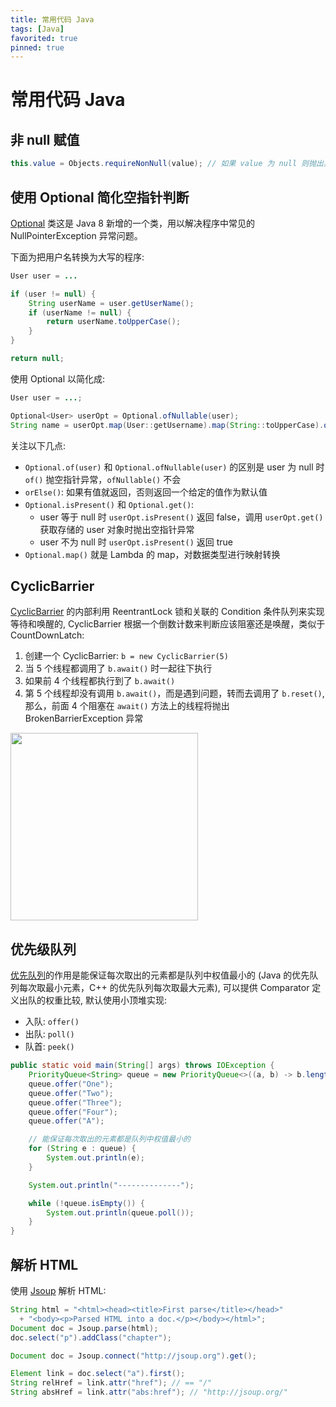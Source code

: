 ```yaml
---
title: 常用代码 Java
tags: [Java]
favorited: true
pinned: true
---
```


# 常用代码 Java

## 非 null 赋值
```java
this.value = Objects.requireNonNull(value); // 如果 value 为 null 则抛出异常
```

## 使用 Optional 简化空指针判断
[Optional](https://www.toutiao.com/i6649195540640694788/) 类这是 Java 8 新增的一个类，用以解决程序中常见的 NullPointerException 异常问题。

下面为把用户名转换为大写的程序:

```java
User user = ...

if (user != null) {
    String userName = user.getUserName();
    if (userName != null) {
        return userName.toUpperCase();
    }
}

return null;
```

使用 Optional 以简化成:
```java
User user = ...;

Optional<User> userOpt = Optional.ofNullable(user);
String name = userOpt.map(User::getUsername).map(String::toUpperCase).orElse(null);
```
关注以下几点:
* `Optional.of(user)` 和 `Optional.ofNullable(user)` 的区别是 user 为 null 时 `of()` 抛空指针异常，`ofNullable()` 不会
* `orElse()`: 如果有值就返回，否则返回一个给定的值作为默认值
* `Optional.isPresent()` 和 `Optional.get()`: 
  * user 等于 null 时 `userOpt.isPresent()` 返回 false，调用 `userOpt.get()` 获取存储的 user 对象时抛出空指针异常
  * user 不为 null 时 `userOpt.isPresent()` 返回 true
* `Optional.map()` 就是 Lambda 的 map，对数据类型进行映射转换

## CyclicBarrier
[CyclicBarrier](https://www.toutiao.com/i6640482066855100931) 的内部利用 ReentrantLock 锁和关联的 Condition 条件队列来实现等待和唤醒的, CyclicBarrier 根据一个倒数计数来判断应该阻塞还是唤醒，类似于 CountDownLatch:
1. 创建一个 CyclicBarrier: `b = new CyclicBarrier(5)`
2. 当 5 个线程都调用了 `b.await()` 时一起往下执行
2. 如果前 4 个线程都执行到了 `b.await()`
3. 第 5 个线程却没有调用 `b.await()`，而是遇到问题，转而去调用了 `b.reset()`, 那么，前面 4 个阻塞在 `await()` 方法上的线程将抛出 BrokenBarrierException 异常

<img src="@attachment/cyclic-barrier.jpg" width=300>

## 优先级队列
[优先队列](https://www.toutiao.com/i6635540435437617671/)的作用是能保证每次取出的元素都是队列中权值最小的 (Java 的优先队列每次取最小元素，C++ 的优先队列每次取最大元素), 可以提供 Comparator 定义出队的权重比较, 默认使用小顶堆实现:
* 入队: `offer()`
* 出队: `poll()`
* 队首: `peek()`

```java
public static void main(String[] args) throws IOException {
    PriorityQueue<String> queue = new PriorityQueue<>((a, b) -> b.length() - a.length());
    queue.offer("One");
    queue.offer("Two");
    queue.offer("Three");
    queue.offer("Four");
    queue.offer("A");

    // 能保证每次取出的元素都是队列中权值最小的
    for (String e : queue) {
        System.out.println(e);
    }

    System.out.println("--------------");

    while (!queue.isEmpty()) {
        System.out.println(queue.poll());
    }
}
```

## 解析 HTML
使用 [Jsoup](https://jsoup.org/cookbook/input/parse-document-from-string) 解析 HTML:
```java
String html = "<html><head><title>First parse</title></head>"
  + "<body><p>Parsed HTML into a doc.</p></body></html>";
Document doc = Jsoup.parse(html);
doc.select("p").addClass("chapter");
```
```java
Document doc = Jsoup.connect("http://jsoup.org").get();

Element link = doc.select("a").first();
String relHref = link.attr("href"); // == "/"
String absHref = link.attr("abs:href"); // "http://jsoup.org/"
```
